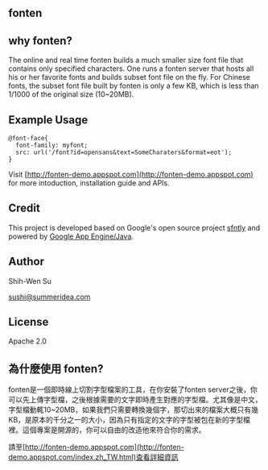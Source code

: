 ## fonten ##

## why fonten?
The online and real time fonten builds a much smaller size font file that contains only specified characters. One runs a fonten server that hosts all his or her favorite fonts and builds subset font file on the fly. For Chinese fonts, the subset font file built by fonten is only a few KB, which is less than 1/1000 of the original size (10~20MB).

## Example Usage
```
@font-face{ 
  font-family: myfont; 
  src: url('/font?id=opensans&text=SomeCharaters&format=eot'); 
}
```

Visit [http://fonten-demo.appspot.com](http://fonten-demo.appspot.com) for more intoduction, installation guide and APIs.

## Credit
This project is developed based on Google's open source project [sfntly](https://code.google.com/p/sfntly/) and powered by [Google App Engine/Java](https://developers.google.com/appengine/docs/java/overview).

## Author
Shih-Wen Su

sushi@summeridea.com

## License
Apache 2.0





## 為什麼使用 fonten?
fonten是一個即時線上切割字型檔案的工具，在你安裝了fonten server之後，你可以先上傳字型檔，之後根據需要的文字即時產生對應的字型檔。尤其像是中文，字型檔動輒10~20MB，如果我們只需要轉換幾個字，那切出來的檔案大概只有幾KB，是原本的千分之一的大小，因為只有指定的文字的字型被包在新的字型檔裡。這個專案是開源的，你可以自由的改造他來符合你的需求。

請至[http://fonten-demo.appspot.com](http://fonten-demo.appspot.com/index.zh_TW.html)查看詳細資訊


